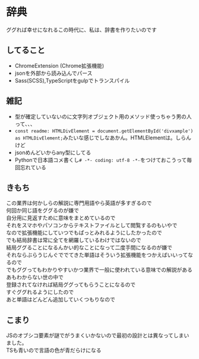 # 辞典
ググれば幸せになれるこの時代に、私は、辞書を作りたいのです  

## してること
- ChromeExtension (Chrome拡張機能)
- jsonを外部から読み込んでパース
- Sass(SCSS),TypeScriptをgulpでトランスパイル 

## 雑記
- 型が確定していないのに文字列オブジェクト用のメソッド使っちゃう男の人って、、、
- `const readme: HTMLDivElement = document.getElementById('divxample') as HTMLDivElement;`みたいな感じでしなあかん。HTMLElementは。しらんけど
- jsonめんどいからany型にしてる
- Pythonで日本語コメ書くし`# -*- coding: utf-8 -*-`をつけておこうって毎回忘れている

## きもち
この業界は何かしらの解説に専門用語やら英語が多すぎるので  
何回か同じ語をググるのが嫌で  
自分用に見返すために意味をまとめているので  
それをスマホやパソコンからテキストファイルとして閲覧するのもいやで  
なので拡張機能にしていつでもぱっとみれるようにしたかったので  
でも結局辞書は常に全てを網羅しているわけではないので  
結局ググることになるんかい的なことになって二度手間になるのが嫌で  
それならぶらうじんぐででてきた単語はそういう拡張機能をつかえばいいってなるので  
でもググってもわかりやすいかつ業界で一般に使われている意味での解説があるあもわからない世の中で  
登録されてなければ結局ググってもらうことになるので  
すぐググれるようにしたので  
あと単語はどんどん追加していくつもりなので  

## こまり
JSのオブシコ要素が謎でがうまくいかないので最初の設計とは異なってしまいました。  
TSも青いので言語の色が青だらけになる
